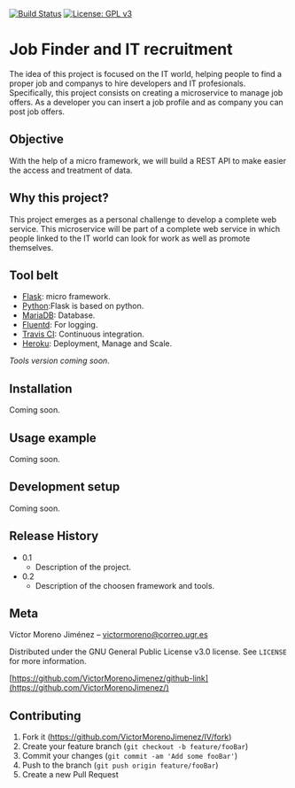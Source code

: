 [![Build Status](https://travis-ci.org/VictorMorenoJimenez/IV.svg?branch=master)](https://travis-ci.org/VictorMorenoJimenez/IV)
[![License: GPL v3](https://img.shields.io/badge/License-GPLv3-blue.svg)](https://www.gnu.org/licenses/gpl-3.0)

# Job Finder and IT recruitment
The idea of this project is focused on the IT world, helping people to find a proper job and companys to hire developers and IT profesionals.
Specifically, this project consists on creating a microservice to manage job offers. As a developer you can insert a job profile
and as company you can post job offers.

## Objective
With the help of a micro framework, we will build a REST API to make easier the access and treatment of data.

## Why this project?
This project emerges as a personal challenge to develop a complete web service. This microservice will be part of a complete web service in which people linked to the IT world can look for work as well as promote themselves.

## Tool belt
* [Flask](https://palletsprojects.com/p/flask/): micro framework.
* [Python](https://www.python.org/):Flask is based on python.
* [MariaDB](https://mariadb.org/): Database. 
* [Fluentd](https://www.fluentd.org/): For logging.
* [Travis CI](https://travis-ci.org/): Continuous integration.
* [Heroku](https://www.heroku.com/): Deployment, Manage and Scale.

*Tools version coming soon*.

## Installation
Coming soon.

## Usage example
Coming soon.

## Development setup
Coming soon.

## Release History

* 0.1
    * Description of the project. 
* 0.2
    * Description of the choosen framework and tools.

## Meta

Víctor Moreno Jiménez – victormoreno@correo.ugr.es

Distributed under the GNU General Public License v3.0 license. See ``LICENSE`` for more information.

[https://github.com/VictorMorenoJimenez/github-link](https://github.com/VictorMorenoJimenez/)

## Contributing

1. Fork it (<https://github.com/VictorMorenoJimenez/IV/fork>)
2. Create your feature branch (`git checkout -b feature/fooBar`)
3. Commit your changes (`git commit -am 'Add some fooBar'`)
4. Push to the branch (`git push origin feature/fooBar`)
5. Create a new Pull Request

<!-- Markdown link & img dfn's -->
